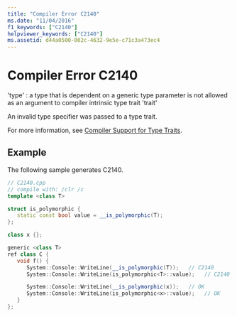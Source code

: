 ```yaml
---
title: "Compiler Error C2140"
ms.date: "11/04/2016"
f1_keywords: ["C2140"]
helpviewer_keywords: ["C2140"]
ms.assetid: d44a0500-002c-4632-9e5e-c71c3a473ec4
---
```

# Compiler Error C2140

'type' : a type that is dependent on a generic type parameter is not allowed as an argument to compiler intrinsic type trait 'trait'

An invalid type specifier was passed to a type trait.

For more information, see [Compiler Support for Type Traits](../../extensions/compiler-support-for-type-traits-cpp-component-extensions.md).

## Example

The following sample generates C2140.

```cpp
// C2140.cpp
// compile with: /clr /c
template <class T>

struct is_polymorphic {
   static const bool value = __is_polymorphic(T);
};

class x {};

generic <class T>
ref class C {
   void f() {
      System::Console::WriteLine(__is_polymorphic(T));   // C2140
      System::Console::WriteLine(is_polymorphic<T>::value);   // C2140

      System::Console::WriteLine(__is_polymorphic(x));   // OK
      System::Console::WriteLine(is_polymorphic<x>::value);   // OK
   }
};
```
